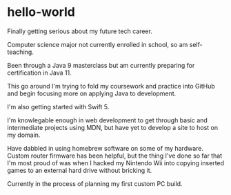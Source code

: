 # hello-world
Finally getting serious about my future tech career.

Computer science major not currently enrolled in school, so am self-teaching.

Been through a Java 9 masterclass but am currently preparing for certification in Java 11.

This go around I'm trying to fold my coursework and practice into GitHub and begin focusing more on applying Java to development.

I'm also getting started with Swift 5.

I'm knowlegable enough in web development to get through basic and intermediate projects using MDN, but have yet to develop a site to host on my domain.

Have dabbled in using homebrew software on some of my hardware. Custom router firmware has been helpful, but the thing I've done so far that I'm most proud of was when I hacked my Nintendo Wii into copying inserted games to an external hard drive without bricking it.

Currently in the process of planning my first custom PC build.

